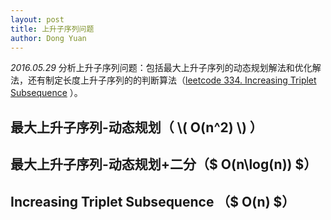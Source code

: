 ```yaml
---
layout: post
title: 上升子序列问题
author: Dong Yuan
---
```

_2016.05.29_
分析上升子序列问题：包括最大上升子序列的动态规划解法和优化解法，还有制定长度上升子序列的的判断算法（[leetcode 334. Increasing Triplet Subsequence][1] ）。


## 最大上升子序列-动态规划（ \\( O(n^2) \\) ）

## 最大上升子序列-动态规划+二分（$ O(n\log(n)) $）

## Increasing Triplet Subsequence （$ O(n) $）




[1]:https://leetcode.com/problems/increasing-triplet-subsequence/
